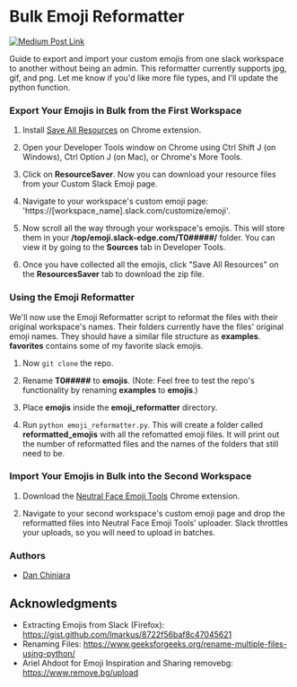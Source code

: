 # Bulk Emoji Reformatter 

[![Medium Post Link](https://miro.medium.com/max/1950/1*sHrIMbMBBTQRFqe12A_sAQ.png)](https://medium.com/@dan.chiniara/how-to-bulk-transfer-slack-emojis-without-admin-privileges-e0eb866770b3)

Guide to export and import your custom emojis from one slack workspace to another without being an admin. This reformatter currently supports jpg, gif, and png. Let me know if you'd like more file types, and I'll update the python function. 

### Export Your Emojis in Bulk from the First Workspace

1. Install [Save All Resources](https://chrome.google.com/webstore/detail/save-all-resources/abpdnfjocnmdomablahdcfnoggeeiedb?hl=en-US) on Chrome extension.

2. Open your Developer Tools window on Chrome using Ctrl Shift J (on Windows), Ctrl Option J (on Mac), or Chrome's More Tools.

3. Click on **ResourceSaver**. Now you can download your resource files from your Custom Slack Emoji page.

4. Navigate to your workspace's custom emoji page: 'https://[workspace_name].slack.com/customize/emoji'.

5. Now scroll all the way through your workspace's emojis. This will store them in your **/top/emoji.slack-edge.com/T0#####/** folder. You can view it by going to the **Sources** tab in Developer Tools.

6. Once you have collected all the emojis, click "Save All Resources" on the **ResourcesSaver** tab to download the zip file.

### Using the Emoji Reformatter 

We'll now use the Emoji Reformatter script to reformat the files with their original workspace's names. Their folders currently have the files' original emoji names. They should have a similar file structure as **examples**. **favorites** contains some of my favorite slack emojis.

1. Now `git clone` the repo.

2. Rename **T0#####** to **emojis**. (Note: Feel free to test the repo's functionality by renaming **examples** to **emojis**.)

3. Place **emojis** inside the **emoji_reformatter** directory.

4. Run `python emoji_reformatter.py`. This will create a folder called **reformatted_emojis** with all the refomatted emoji files. It will print out the number of reformatted files and the names of the folders that still need to be. 

### Import Your Emojis in Bulk into the Second Workspace

1. Download the [Neutral Face Emoji Tools](https://chrome.google.com/webstore/detail/neutral-face-emoji-tools/anchoacphlfbdomdlomnbbfhcmcdmjej) Chrome extension.

2. Navigate to your second workspace's custom emoji page and drop the reformatted files into Neutral Face Emoji Tools' uploader. Slack throttles your uploads, so you will need to upload in batches. 

### Authors

* [Dan Chiniara](https://github.com/djchinia)

## Acknowledgments

* Extracting Emojis from Slack (Firefox): https://gist.github.com/lmarkus/8722f56baf8c47045621 
* Renaming Files: https://www.geeksforgeeks.org/rename-multiple-files-using-python/ 
* Ariel Ahdoot for Emoji Inspiration and Sharing removebg: https://www.remove.bg/upload
